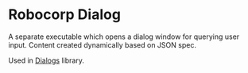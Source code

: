 # Robocorp Dialog

A separate executable which opens a dialog window for querying user input.
Content created dynamically based on JSON spec.

Used in [Dialogs](https://github.com/robocorp/rpaframework/tree/master/packages/dialogs) library.
